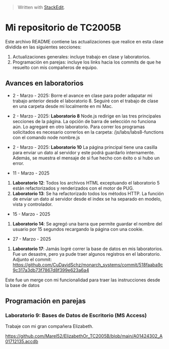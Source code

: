 > Written with [StackEdit](https://stackedit.io/).

# Mi repositorio de TC2005B

Este archivo README contiene las actualizaciones que realice en esta clase dividida en las siguientes secciones: 

1. Actualizaciones generales: incluye trabajo en clase y laboratorios. 
2. Programación en parejas: incluye los links hacia los commits de que he resuelto con mis compañeros de equipo. 


## Avances en laboratorios

- 2 - Marzo - 2025: Borre el avance en clase para poder adapatar mi trabajo anterior desde el laboratorio 8. Seguiré con el trabajo de clase en una carpeta desde mi localmente en mi Mac.

- 2 - Marzo - 2025: **Laboratorio 8**
Node.js redirige en las tres principales secciones de la página. La opción de barra de selección no funciona aún. Lo agregaré en otro laboratorio. 
Para correr los programas solicitados es necesario correrlos en la carpeta: /js/labs/labs8-functions con el comando node nombre.js

- 2 - Marzo - 2025: **Laboratorio 10**
La página principal tiene una casilla para enviar un dato al servidor y este podrá guardarlo internamente. Además, se muestra el mensaje de si fue hecho con éxito o si hubo un error. 

- 11 - Marzo - 2025
1. **Laboratorio 12**: Todos los archivos HTML exceptuando el laboratorio 5 están refactorizados y renderizados con el motor de PUG.
2. **Laboratorio 13**: Se ha refactorizado todos los métodos HTTP. La función de enviar un dato al servidor desde el index se ha separado en modelo, vista y controlador.

- 15 - Marzo - 2025 
1. **Laboratorio 14**: Se agregó una barra que permite guardar el nombre del usuario por 15 segundos recargando la página con una cookie. 

- 27 - Marzo - 2025 
1. **Laboratorio 17**: Jamás logré correr la base de datos en mis laboratorios. Fue un desastre, pero ya pude traer algunos registros en el laboratorio. Adjunto el commit: https://github.com/CuDavidSchz/monarch_systems/commit/518faaba9c9c317a3db73f7867d8f399e623a6a4

Este fue un merge con mi funcionalidad para traer las instrucciones desde la base de datos

## Programación en parejas

### Laboratorio 9: Bases de Datos de Escritorio (MS Access)

Trabaje con mi gran compañera Elizabeth. 

https://github.com/Marel52/ElizabethOr_TC2005B/blob/main/A01424302_A01712135.accdb